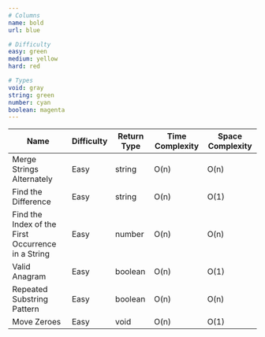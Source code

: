 ```yaml
---
# Columns
name: bold
url: blue

# Difficulty
easy: green
medium: yellow
hard: red

# Types
void: gray
string: green
number: cyan
boolean: magenta
---
```


| Name                                               | Difficulty | Return Type | Time Complexity | Space Complexity |
| -------------------------------------------------- | ---------- | ----------- | --------------- | ---------------- |
| Merge Strings Alternately                          | Easy       | string      | O(n)            | O(n)             |
| Find the Difference                                | Easy       | string      | O(n)            | O(1)             |
| Find the Index of the First Occurrence in a String | Easy       | number      | O(n)            | O(n)             |
| Valid Anagram                                      | Easy       | boolean     | O(n)            | O(1)             |
| Repeated Substring Pattern                         | Easy       | boolean     | O(n)            | O(n)             |
| Move Zeroes                                        | Easy       | void        | O(n)            | O(1)             |
